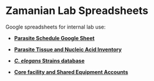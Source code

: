 # Zamanian Lab Spreadsheets

Google spreadsheets for internal lab use:

- **[Parasite Schedule Google Sheet](<https://docs.google.com/spreadsheets/d/16yUU1Txpzcw1dZT_WL744iHOB2Hhw9VGVYesPc-pgiQ/edit?usp=sharing>)**

- **[Parasite Tissue and Nucleic Acid Inventory](<https://docs.google.com/spreadsheets/d/1wJ3wzHmuTNRc_3RYjan3bp7rbBAsNrVvwJPJLilpmb8/edit?usp=sharing>)**

- **[*C. elegans* Strains database](<https://docs.google.com/spreadsheets/d/1WopP96D8NAqhIGgqXeMhgM6Jvv4VTN9UI2HVd5JeJoA/edit?usp=sharing>)**

- **[Core facility and Shared Equipment Accounts](<https://docs.google.com/spreadsheets/d/1WTxnmzNr8qTzbb_qrmX-yOMSbWWhitaT-01seOIlK8w/edit?usp=sharing>)**
